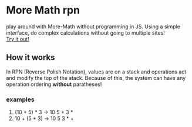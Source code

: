 # More Math rpn
play around with More-Math without programming in JS.
Using a simple interface, do complex calculations without going to multiple sites!  
[Try it out!](https://erikhaag.github.io/More-Math-rpn/)

## How it works
In RPN (Reverse Polish Notation), values are on a stack and operations act and modify the top of the stack.
Because of this, the system can have any operation ordering **without** paratheses!

### examples
1. (10 + 5) * 3 -> 10 5 + 3 *
1. 10 + (5 * 3) -> 10 5 3 * +

